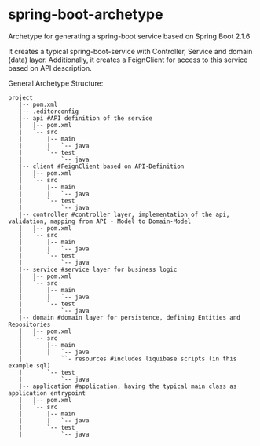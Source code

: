 # spring-boot-archetype
Archetype for generating a spring-boot service based on Spring Boot 2.1.6

It creates a typical spring-boot-service with Controller, Service and domain (data) layer. Additionally, it creates a FeignClient for access to this service based on API description.

General Archetype Structure:

```
project
   |-- pom.xml
   |-- .editorconfig
   |-- api #API definition of the service
   |   |-- pom.xml
   |   `-- src
   |       |-- main
   |       |   `-- java
   |       `-- test
   |           `-- java
   |-- client #FeignClient based on API-Definition
   |   |-- pom.xml
   |   `-- src
   |       |-- main
   |       |   `-- java
   |       `-- test
   |           `-- java
   |-- controller #controller layer, implementation of the api, validation, mapping from API - Model to Domain-Model
   |   |-- pom.xml
   |   `-- src
   |       |-- main
   |       |   `-- java
   |       `-- test
   |           `-- java
   |-- service #service layer for business logic
   |   |-- pom.xml
   |   `-- src
   |       |-- main
   |       |   `-- java
   |       `-- test
   |           `-- java
   |-- domain #domain layer for persistence, defining Entities and Repositories
   |   |-- pom.xml
   |   `-- src
   |       |-- main
   |       |   `-- java
   |           ``- resources #includes liquibase scripts (in this example sql)
   |       `-- test
   |           `-- java
   |-- application #application, having the typical main class as application entrypoint
   |   |-- pom.xml
   |   `-- src
   |       |-- main
   |       |   `-- java
   |       `-- test
   |           `-- java
```


